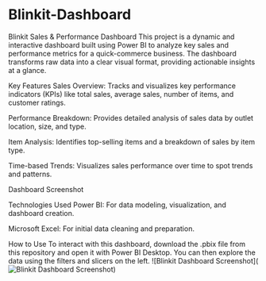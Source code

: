# Blinkit-Dashboard
Blinkit Sales & Performance Dashboard
This project is a dynamic and interactive dashboard built using Power BI to analyze key sales and performance metrics for a quick-commerce business. The dashboard transforms raw data into a clear visual format, providing actionable insights at a glance.

Key Features
Sales Overview: Tracks and visualizes key performance indicators (KPIs) like total sales, average sales, number of items, and customer ratings.

Performance Breakdown: Provides detailed analysis of sales data by outlet location, size, and type.

Item Analysis: Identifies top-selling items and a breakdown of sales by item type.

Time-based Trends: Visualizes sales performance over time to spot trends and patterns.

Dashboard Screenshot

Technologies Used
Power BI: For data modeling, visualization, and dashboard creation.

Microsoft Excel: For initial data cleaning and preparation.

How to Use
To interact with this dashboard, download the .pbix file from this repository and open it with Power BI Desktop. You can then explore the data using the filters and slicers on the left.
![Blinkit Dashboard Screenshot](![Blinkit Dashboard Screenshot](BLINKIT%20STORE%20DATA%20ANALYTICS/images/blinkit-dashboard.png))
